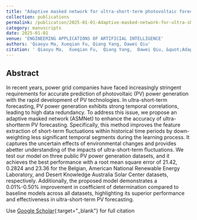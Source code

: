 ```yaml
---
title: "Adaptive masked network for ultra-short-term photovoltaic forecast"
collection: publications
permalink: /publication/2025-01-01-Adaptive-masked-network-for-ultra-short-term-photovoltaic-forecast
category: manuscripts
date: 2025-01-01
venue: 'ENGINEERING APPLICATIONS OF ARTIFICIAL INTELLIGENCE'
authors: 'Qiaoyu Ma, Xueqian Fu, Qiang Yang, Dawei Qiu'
citation: ' Qiaoyu Ma,  Xueqian Fu,  Qiang Yang,  Dawei Qiu, &quot;Adaptive masked network for ultra-short-term photovoltaic forecast.&quot; ENGINEERING APPLICATIONS OF ARTIFICIAL INTELLIGENCE, 2025.'
---
```


## Abstract

In recent years, power grid companies have faced increasingly stringent requirements for accurate prediction of photovoltaic (PV) power generation with the rapid development of PV technologies. In ultra-short-term forecasting, PV power generation exhibits strong temporal correlations, leading to high data redundancy. To address this issue, we propose an adaptive masked network (ASMNet) to enhance the accuracy of ultra-shortterm PV forecasting. Specifically, this method improves the feature extraction of short-term fluctuations within historical time periods by down-weighting less significant temporal segments during the learning process. It captures the uncertain effects of environmental changes and provides abetter understanding of the impacts of ultra-short-term fluctuations. We test our model on three public PV power generation datasets, and it achieves the best performance with a root mean square error of 21.42, 0.2824 and 23.36 for the Belgian, American National Renewable Energy Laboratory, and Desert Knowledge Australia Solar Center datasets, respectively. Additionally, the proposed model demonstrates a 0.01%-0.50% improvement in coefficient of determination compared to baseline models across all datasets, highlighting its superior performance and effectiveness in ultra-short-term PV forecasting.

Use [Google Scholar](https://scholar.google.com/scholar?q=Adaptive+masked+network+for+ultra+short+term+photovoltaic+forecast){:target="_blank"} for full citation